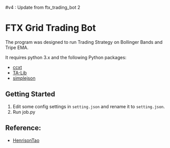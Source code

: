 #v4 : Update from ftx_trading_bot 2


# FTX Grid Trading Bot

The program was designed to run Trading Strategy on Bollinger Bands and Tripe EMA.


It requires python 3.x and the following Python packages:
* [ccxt](https://github.com/ccxt/ccxt)
* [TA-Lib](https://mrjbq7.github.io/ta-lib/index.html)
* [simplejson](https://pypi.org/project/simplejson/)


## Getting Started 
1. Edit some config settings in `setting.json` and rename it to `setting.json`.
2. Run job.py

## Reference: 
* [HenrisonTao](https://github.com/HenrisonTao/ftx_grid_trading_bot)


